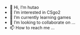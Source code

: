 - 👋 Hi, I’m hutao
- 👀 I’m interested in CSgo2
- 🌱 I’m currently learning games
- 💞️ I’m looking to collaborate on ...
- 📫 How to reach me ...

<!---
hutao666123/hutao666123 is a ✨ special ✨ repository because its `README.md` (this file) appears on your GitHub profile.
You can click the Preview link to take a look at your changes.
--->
